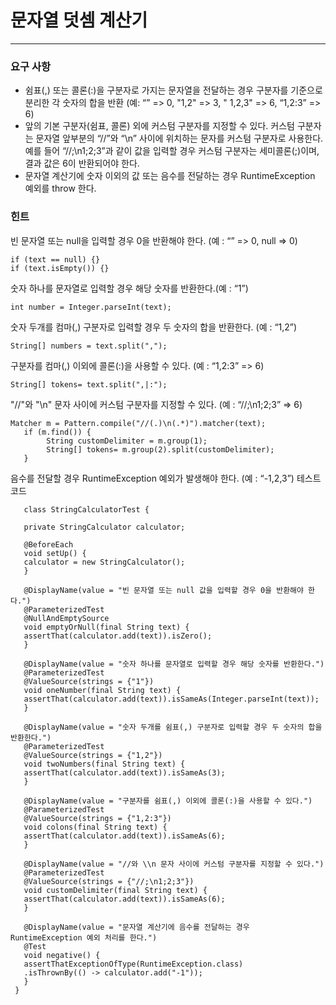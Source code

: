 # 문자열 덧셈 계산기
---

### 요구 사항

- 쉼표(,) 또는 콜론(:)을 구분자로 가지는 문자열을 전달하는 경우 구분자를 기준으로 분리한 각 숫자의 합을 반환 (예: “” => 0, "1,2" => 3, "
  1,2,3" => 6, “1,2:3” => 6)
- 앞의 기본 구분자(쉼표, 콜론) 외에 커스텀 구분자를 지정할 수 있다. 커스텀 구분자는 문자열 앞부분의 “//”와 “\n” 사이에 위치하는 문자를 커스텀 구분자로 사용한다.
  예를 들어 “//;\n1;2;3”과 같이 값을 입력할 경우 커스텀 구분자는 세미콜론(;)이며, 결과 값은 6이 반환되어야 한다.
- 문자열 계산기에 숫자 이외의 값 또는 음수를 전달하는 경우 RuntimeException 예외를 throw 한다.

### 힌트

빈 문자열 또는 null을 입력할 경우 0을 반환해야 한다. (예 : “” => 0, null => 0)

```text
if (text == null) {}
if (text.isEmpty()) {}
```

숫자 하나를 문자열로 입력할 경우 해당 숫자를 반환한다.(예 : “1”)

```text
int number = Integer.parseInt(text);
```

숫자 두개를 컴마(,) 구분자로 입력할 경우 두 숫자의 합을 반환한다. (예 : “1,2”)

```test 
String[] numbers = text.split(",");
```

구분자를 컴마(,) 이외에 콜론(:)을 사용할 수 있다. (예 : “1,2:3” => 6)
```text
String[] tokens= text.split(",|:");
```   

"//"와 "\n" 문자 사이에 커스텀 구분자를 지정할 수 있다. (예 : “//;\n1;2;3” => 6)
```text
Matcher m = Pattern.compile("//(.)\n(.*)").matcher(text);
   if (m.find()) {
        String customDelimiter = m.group(1);
        String[] tokens= m.group(2).split(customDelimiter);
   }
```   

음수를 전달할 경우 RuntimeException 예외가 발생해야 한다. (예 : “-1,2,3”)
테스트 코드

```text
   class StringCalculatorTest {
   
   private StringCalculator calculator;

   @BeforeEach
   void setUp() {
   calculator = new StringCalculator();
   }

   @DisplayName(value = "빈 문자열 또는 null 값을 입력할 경우 0을 반환해야 한다.")
   @ParameterizedTest
   @NullAndEmptySource
   void emptyOrNull(final String text) {
   assertThat(calculator.add(text)).isZero();
   }

   @DisplayName(value = "숫자 하나를 문자열로 입력할 경우 해당 숫자를 반환한다.")
   @ParameterizedTest
   @ValueSource(strings = {"1"})
   void oneNumber(final String text) {
   assertThat(calculator.add(text)).isSameAs(Integer.parseInt(text));
   }

   @DisplayName(value = "숫자 두개를 쉼표(,) 구분자로 입력할 경우 두 숫자의 합을 반환한다.")
   @ParameterizedTest
   @ValueSource(strings = {"1,2"})
   void twoNumbers(final String text) {
   assertThat(calculator.add(text)).isSameAs(3);
   }

   @DisplayName(value = "구분자를 쉼표(,) 이외에 콜론(:)을 사용할 수 있다.")
   @ParameterizedTest
   @ValueSource(strings = {"1,2:3"})
   void colons(final String text) {
   assertThat(calculator.add(text)).isSameAs(6);
   }

   @DisplayName(value = "//와 \\n 문자 사이에 커스텀 구분자를 지정할 수 있다.")
   @ParameterizedTest
   @ValueSource(strings = {"//;\n1;2;3"})
   void customDelimiter(final String text) {
   assertThat(calculator.add(text)).isSameAs(6);
   }

   @DisplayName(value = "문자열 계산기에 음수를 전달하는 경우 RuntimeException 예외 처리를 한다.")
   @Test
   void negative() {
   assertThatExceptionOfType(RuntimeException.class)
   .isThrownBy(() -> calculator.add("-1"));
   }
 }
```
